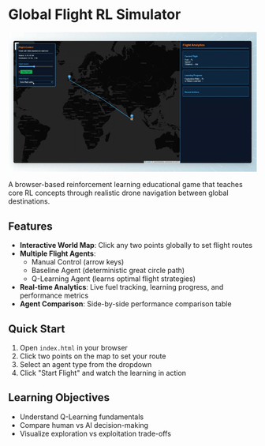 # Global Flight RL Simulator

![Demo](demo.gif)

A browser-based reinforcement learning educational game that teaches core RL concepts through realistic drone navigation between global destinations.

## Features

- **Interactive World Map**: Click any two points globally to set flight routes
- **Multiple Flight Agents**:
  - Manual Control (arrow keys)
  - Baseline Agent (deterministic great circle path)
  - Q-Learning Agent (learns optimal flight strategies)
- **Real-time Analytics**: Live fuel tracking, learning progress, and performance metrics
- **Agent Comparison**: Side-by-side performance comparison table

## Quick Start

1. Open `index.html` in your browser
2. Click two points on the map to set your route
3. Select an agent type from the dropdown
4. Click "Start Flight" and watch the learning in action

## Learning Objectives

- Understand Q-Learning fundamentals
- Compare human vs AI decision-making
- Visualize exploration vs exploitation trade-offs
